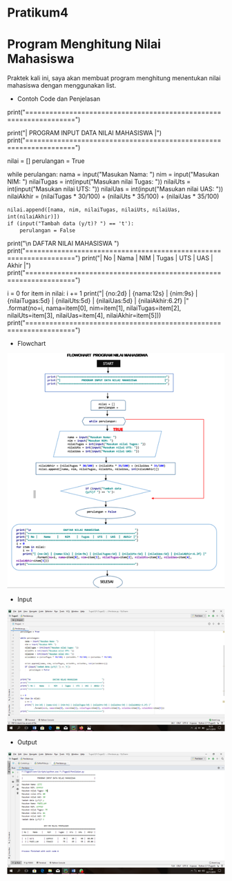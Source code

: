 # Pratikum4

# Program Menghitung Nilai Mahasiswa
Praktek kali ini, saya akan membuat program menghitung menentukan nilai mahasiswa dengan menggunakan list.

* Contoh Code dan Penjelasan
 
print("==================================================================")

print("|             PROGRAM INPUT DATA NILAI MAHASISWA                 |")
print("==================================================================")


nilai = []
perulangan = True

while perulangan:
    nama = input("Masukan Nama: ")
    nim = input("Masukan NIM: ")
    nilaiTugas = int(input("Masukan nilai Tugas: "))
    nilaiUts = int(input("Masukan nilai UTS: "))
    nilaiUas = int(input("Masukan nilai UAS: "))
    nilaiAkhir = (nilaiTugas * 30/100) + (nilaiUts * 35/100) + (nilaiUas * 35/100)

    nilai.append([nama, nim, nilaiTugas, nilaiUts, nilaiUas, int(nilaiAkhir)])
    if (input("Tambah data (y/t)? ") == 't'):
        perulangan = False


print("\n                    DAFTAR NILAI MAHASISWA                      ")
print("==================================================================")
print("| No |    Nama    |    NIM    |  Tugas  |  UTS  |  UAS  |  Akhir |")
print("==================================================================")

i = 0
for item in nilai:
    i += 1
    print("| {no:2d} | {nama:12s} | {nim:9s} | {nilaiTugas:5d} | {nilaiUts:5d} | {nilaiUas:5d} | {nilaiAkhir:6.2f} |"
            .format(no=i, nama=item[0], nim=item[1], nilaiTugas=item[2], nilaiUts=item[3], nilaiUas=item[4], nilaiAkhir=item[5]))
print("==================================================================")


* Flowchart

![input end](https://github.com/fdlhrauf/Pratikum4/blob/master/gambar/FLOWCHART.PNG)

* Input

![input end](https://github.com/fdlhrauf/Pratikum4/blob/master/gambar/INPUT.PNG)

* Output

![input end](https://github.com/fdlhrauf/Pratikum4/blob/master/gambar/Screenshot%20(52).png)
